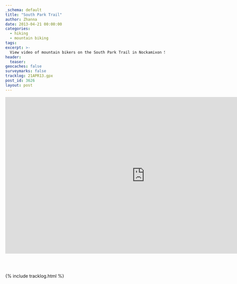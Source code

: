 ```yaml
---
_schema: default
title: "South Park Trail"
author: Zhanna
date: 2013-04-21 00:00:00
categories:
  - hiking
  - mountain biking
tags:
excerpt: >-
  View video of mountain bikers on the South Park Trail in Nockamixon State Park.  I also have a tracklog of my hike with Rich and my father. 
header:
  teaser:
geocaches: false
surveymarks: false
tracklog: 21APR13.gpx
post_id: 3626
layout: post 
---
```


<div class="embed-youtube">
  <iframe width="880" height="495" src="https://www.youtube.com/embed/T7D6WUp-BMk?rel=0" title="YouTube video player" frameborder="0" allow="accelerometer; autoplay; clipboard-write; encrypted-media; gyroscope; picture-in-picture" allowfullscreen></iframe>
</div>

<br><br>

{% include tracklog.html %}
